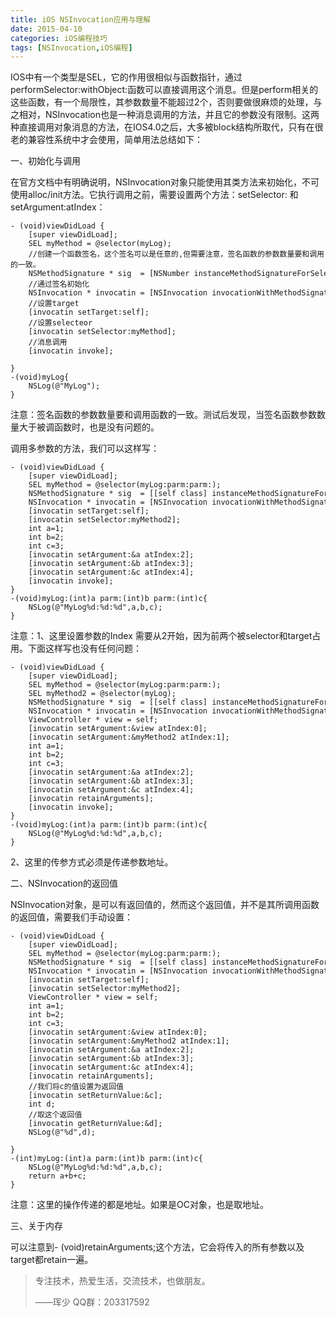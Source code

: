 ```yaml
---
title: iOS NSInvocation应用与理解
date: 2015-04-10   
categories: iOS编程技巧
tags: [NSInvocation,iOS编程]              
---
```

IOS中有一个类型是SEL，它的作用很相似与函数指针，通过performSelector:withObject:函数可以直接调用这个消息。但是perform相关的这些函数，有一个局限性，其参数数量不能超过2个，否则要做很麻烦的处理，与之相对，NSInvocation也是一种消息调用的方法，并且它的参数没有限制。这两种直接调用对象消息的方法，在IOS4.0之后，大多被block结构所取代，只有在很老的兼容性系统中才会使用，简单用法总结如下：

一、初始化与调用

在官方文档中有明确说明，NSInvocation对象只能使用其类方法来初始化，不可使用alloc/init方法。它执行调用之前，需要设置两个方法：setSelector: 和setArgument:atIndex：

```
- (void)viewDidLoad {
    [super viewDidLoad];
    SEL myMethod = @selector(myLog);
    //创建一个函数签名，这个签名可以是任意的,但需要注意，签名函数的参数数量要和调用的一致。
    NSMethodSignature * sig  = [NSNumber instanceMethodSignatureForSelector:@selector(init)];
    //通过签名初始化
    NSInvocation * invocatin = [NSInvocation invocationWithMethodSignature:sig];
    //设置target
    [invocatin setTarget:self];
    //设置selecteor
    [invocatin setSelector:myMethod];
    //消息调用
    [invocatin invoke];
    
}
-(void)myLog{
    NSLog(@"MyLog");
}
```

注意：签名函数的参数数量要和调用函数的一致。测试后发现，当签名函数参数数量大于被调函数时，也是没有问题的。

调用多参数的方法，我们可以这样写：

```
- (void)viewDidLoad {
    [super viewDidLoad];
    SEL myMethod = @selector(myLog:parm:parm:);
    NSMethodSignature * sig  = [[self class] instanceMethodSignatureForSelector:myMethod];
    NSInvocation * invocatin = [NSInvocation invocationWithMethodSignature:sig];
    [invocatin setTarget:self];
    [invocatin setSelector:myMethod2];
    int a=1;
    int b=2;
    int c=3;
    [invocatin setArgument:&a atIndex:2];
    [invocatin setArgument:&b atIndex:3];
    [invocatin setArgument:&c atIndex:4];
    [invocatin invoke];
}
-(void)myLog:(int)a parm:(int)b parm:(int)c{
    NSLog(@"MyLog%d:%d:%d",a,b,c);
}
```

注意：1、这里设置参数的Index 需要从2开始，因为前两个被selector和target占用。下面这样写也没有任何问题：

```
- (void)viewDidLoad {
    [super viewDidLoad];
    SEL myMethod = @selector(myLog:parm:parm:);
    SEL myMethod2 = @selector(myLog);
    NSMethodSignature * sig  = [[self class] instanceMethodSignatureForSelector:myMethod];
    NSInvocation * invocatin = [NSInvocation invocationWithMethodSignature:sig];
    ViewController * view = self;
    [invocatin setArgument:&view atIndex:0];
    [invocatin setArgument:&myMethod2 atIndex:1];
    int a=1;
    int b=2;
    int c=3;
    [invocatin setArgument:&a atIndex:2];
    [invocatin setArgument:&b atIndex:3];
    [invocatin setArgument:&c atIndex:4];
    [invocatin retainArguments];
    [invocatin invoke];
}
-(void)myLog:(int)a parm:(int)b parm:(int)c{
    NSLog(@"MyLog%d:%d:%d",a,b,c);
}
```

2、这里的传参方式必须是传递参数地址。

二、NSInvocation的返回值

NSInvocation对象，是可以有返回值的，然而这个返回值，并不是其所调用函数的返回值，需要我们手动设置：

```
- (void)viewDidLoad {
    [super viewDidLoad];
    SEL myMethod = @selector(myLog:parm:parm:);
    NSMethodSignature * sig  = [[self class] instanceMethodSignatureForSelector:myMethod];
    NSInvocation * invocatin = [NSInvocation invocationWithMethodSignature:sig];
    [invocatin setTarget:self];
    [invocatin setSelector:myMethod2];
    ViewController * view = self; 
    int a=1;
    int b=2;
    int c=3;
    [invocatin setArgument:&view atIndex:0];
    [invocatin setArgument:&myMethod2 atIndex:1];
    [invocatin setArgument:&a atIndex:2];
    [invocatin setArgument:&b atIndex:3];
    [invocatin setArgument:&c atIndex:4];
    [invocatin retainArguments];
    //我们将c的值设置为返回值
    [invocatin setReturnValue:&c];
    int d;
    //取这个返回值
    [invocatin getReturnValue:&d];
    NSLog(@"%d",d);
    
}
-(int)myLog:(int)a parm:(int)b parm:(int)c{
    NSLog(@"MyLog%d:%d:%d",a,b,c);
    return a+b+c;
}
```

注意：这里的操作传递的都是地址。如果是OC对象，也是取地址。

三、关于内存

可以注意到\- (void)retainArguments;这个方法，它会将传入的所有参数以及target都retain一遍。

> 专注技术，热爱生活，交流技术，也做朋友。
> 
> ——珲少 QQ群：203317592
